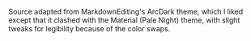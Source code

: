 Source adapted from MarkdownEditing's ArcDark theme, which I liked except that it clashed with the Material (Pale Night) theme, with slight tweaks for legibility because of the color swaps.

